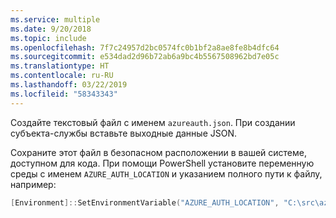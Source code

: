 ```yaml
---
ms.service: multiple
ms.date: 9/20/2018
ms.topic: include
ms.openlocfilehash: 7f7c24957d2bc0574fc0b1bf2a8ae8fe8b4dfc64
ms.sourcegitcommit: e534dad2d96b72ab6a9bc4b5567508962bd7e05c
ms.translationtype: HT
ms.contentlocale: ru-RU
ms.lasthandoff: 03/22/2019
ms.locfileid: "58343343"
---
```

Создайте текстовый файл с именем `azureauth.json`. При создании субъекта-службы вставьте выходные данные JSON.

Сохраните этот файл в безопасном расположении в вашей системе, доступном для кода. При помощи PowerShell установите переменную среды с именем `AZURE_AUTH_LOCATION` и указанием полного пути к файлу, например:

```powershell
[Environment]::SetEnvironmentVariable("AZURE_AUTH_LOCATION", "C:\src\azureauth.json", "User")
```
